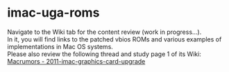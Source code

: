 # imac-uga-roms
Navigate to the Wiki tab for the content review (work in progress...).   
In it, you will find links to the patched vbios ROMs and various examples of implementations in Mac OS systems.   
Please also review the following thread and study page 1 of its Wiki: [Macrumors - 2011-imac-graphics-card-upgrade](https://forums.macrumors.com/threads/2011-imac-graphics-card-upgrade.1596614/)
